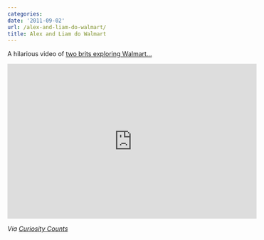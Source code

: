 ```yaml
---
categories:
date: '2011-09-02'
url: /alex-and-liam-do-walmart/
title: Alex and Liam do Walmart
---
```


A hilarious video of <a href="https://www.youtube.com/watch?v=Gzj1OF7d9m4">two brits exploring Walmart...</a>

<div class="fluid-vids"><iframe class="alignc" width="560" height="349" src="https://www.youtube.com/embed/Gzj1OF7d9m4" frameborder="0" allowfullscreen></iframe></div>

<em>Via <a href="http://curiositycounts.com/post/8084593527/alex-and-liam-do-walmart-two-brits-do-a-critique">Curiosity Counts</a></em>